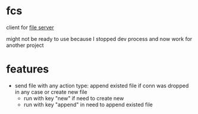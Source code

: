 # fcs
client for <a href="https://github.com/liquiddeath13/fws">file server</a>

might not be ready to use because I stopped dev process and now work for another project
# features
- send file with any action type: append existed file if conn was dropped in any case or create new file
  - run with key "new" if need to create new
  - run with key "append" in need to append existed file
 
